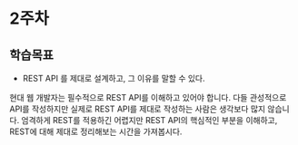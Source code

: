 # 2주차

## 학습목표

- REST API 를 제대로 설계하고, 그 이유를 말할 수 있다.

현대 웹 개발자는 필수적으로 REST API를 이해하고 있어야 합니다. 다들 관성적으로 API를 작성하지만 실제로 REST API를 제대로 작성하는 사람은 생각보다 많지 않습니다. 엄격하게 REST를 적용하긴 어렵지만 REST API의 핵심적인 부분을 이해하고, REST에 대해 제대로 정리해보는 시간을 가져봅시다.